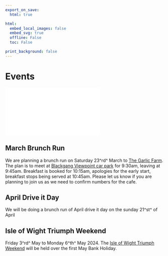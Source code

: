 ```yaml
---
export_on_save:
  html: true

html:
  embed_local_images: false
  embed_svg: true
  offline: False
  toc: False

print_background: false
---
```


# Events

![menubar](/dev/menubar.md)

## March Brunch Run

We are planning a brunch run on Saturday 23^rd^ March to [The Garlic Farm](https://www.thegarlicfarm.co.uk/pages/the-restaurant).
The plan is to meet at [Blackgang Viewpoint car park](https://w3w.co/outfitter.science.navy) for 9:30am, leaving at 9:45am.
Breakfast is booked for 10:15am, apologies for the early start, breakfast stops being served at 10:45am.
Please let us know if you are planning to join us as we need to confirm numbers for the cafe.

## April Drive it Day

We will be doing a brunch run of April drive it day on the sunday 21^st^ of April

## Isle of Wight Triumph Weekend

Friday 3^rd^ May to Monday 6^th^ May 2024.
The [Isle of Wight Triumph Weekend](/weekend.html) will be held over the first May Bank Holiday.
